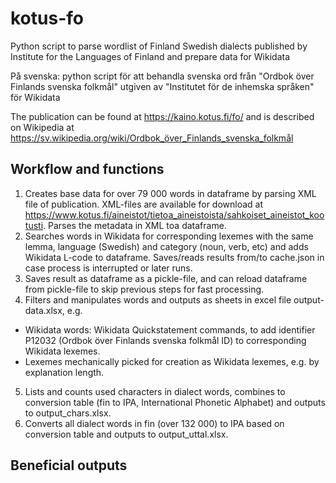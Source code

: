 # kotus-fo
Python script to parse wordlist of Finland Swedish dialects published by Institute for the Languages of Finland and prepare data for Wikidata

På svenska: python script för att behandla svenska ord från "Ordbok över Finlands svenska folkmål" utgiven av "Institutet för de inhemska språken" för Wikidata

The publication can be found at https://kaino.kotus.fi/fo/ and is described on Wikipedia at https://sv.wikipedia.org/wiki/Ordbok_över_Finlands_svenska_folkmål

## Workflow and functions
1. Creates base data for over 79 000 words in dataframe by parsing XML file of publication. XML-files are available for download at https://www.kotus.fi/aineistot/tietoa_aineistoista/sahkoiset_aineistot_kootusti. Parses the metadata in XML toa dataframe.
2. Searches words in Wikidata for corresponding lexemes with the same lemma, language (Swedish) and category (noun, verb, etc) and adds Wikidata L-code to dataframe. Saves/reads results from/to cache.json in case process is interrupted or later runs. 
3. Saves result as dataframe as a pickle-file, and can reload dataframe from pickle-file to skip previous steps for fast processing. 
4. Filters and manipulates words and outputs as sheets in excel file output-data.xlsx, e.g.
 * Wikidata words: Wikidata Quickstatement commands, to add identifier P12032 (Ordbok över Finlands svenska folkmål ID) to corresponding Wikidata lexemes. 
 * Lexemes mechanically picked for creation as Wikidata lexemes, e.g. by explanation length.
5. Lists and counts used characters in dialect words, combines to conversion table (fin to IPA, International Phonetic Alphabet) and outputs to output_chars.xlsx. 
6. Converts all dialect words in fin (over 132 000) to IPA based on conversion table and outputs to output_uttal.xlsx. 

## Beneficial outputs

